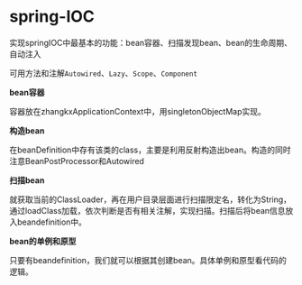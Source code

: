 # spring-IOC

实现springIOC中最基本的功能：bean容器、扫描发现bean、bean的生命周期、自动注入

可用方法和注解`Autowired`、`Lazy`、`Scope`、`Component`

**bean容器**

容器放在zhangkxApplicationContext中，用singletonObjectMap实现。

**构造bean**

在beanDefinition中存有该类的class，主要是利用反射构造出bean。构造的同时注意BeanPostProcessor和Autowired

**扫描bean**

就获取当前的ClassLoader，再在用户目录层面进行扫描限定名，转化为String，通过loadClass加载，依次判断是否有相关注解，实现扫描。扫描后将bean信息放入beandefinition中。

**bean的单例和原型**

只要有beandefinition，我们就可以根据其创建bean。具体单例和原型看代码的逻辑。